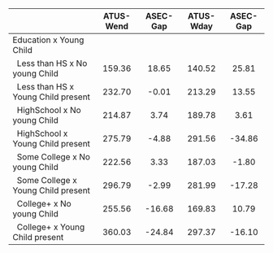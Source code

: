 
|                      |    ATUS-Wend |     ASEC-Gap |    ATUS-Wday |     ASEC-Gap |
| -------------------- | :----------: | :----------: | :----------: | :----------: |
| Education x Young Child |              |              |              |              |
| &nbsp;&nbsp;Less than HS x No young Child |       159.36 |        18.65 |       140.52 |        25.81 |
| &nbsp;&nbsp;Less than HS x Young Child present |       232.70 |        -0.01 |       213.29 |        13.55 |
| &nbsp;&nbsp;HighSchool x No young Child |       214.87 |         3.74 |       189.78 |         3.61 |
| &nbsp;&nbsp;HighSchool x Young Child present |       275.79 |        -4.88 |       291.56 |       -34.86 |
| &nbsp;&nbsp;Some College x No young Child |       222.56 |         3.33 |       187.03 |        -1.80 |
| &nbsp;&nbsp;Some College x Young Child present |       296.79 |        -2.99 |       281.99 |       -17.28 |
| &nbsp;&nbsp;College+ x No young Child |       255.56 |       -16.68 |       169.83 |        10.79 |
| &nbsp;&nbsp;College+ x Young Child present |       360.03 |       -24.84 |       297.37 |       -16.10 |

